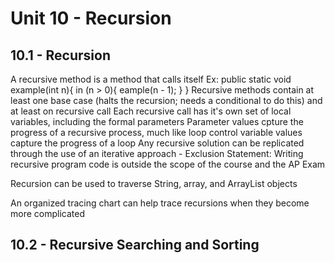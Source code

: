 # Unit 10 - Recursion

## 10.1 - Recursion
A recursive method is a method that calls itself
Ex:
    public static void example(int n){
        in (n > 0){
            eample(n - 1);
        }
    }
Recursive methods contain at least one base case (halts the recursion; needs a conditional to do this) and at least on recursive call
Each recursive call has it's own set of local variables, including the formal parameters
Parameter values cpture the progress of a recursive process, much like loop control variable values capture the progress of a loop
Any recursive solution can be replicated through the use of an iterative approach
    - Exclusion Statement: Writing recursive program code is outside the scope of the course and the AP Exam


Recursion can be used to traverse String, array, and ArrayList objects

An organized tracing chart can help trace recursions when they become more complicated

## 10.2 - Recursive Searching and Sorting

